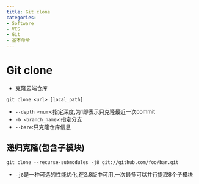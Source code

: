 ```yaml
---
title: Git clone
categories:
- Software
- VCS
- Git
- 基本命令
---
```

# Git clone

- 克隆云端仓库

```shell
git clone <url> [local_path]
```

- `--depth <num>`:指定深度,为1即表示只克隆最近一次commit
- `-b <branch_name>`:指定分支
- `--bare`:只克隆仓库信息

## 递归克隆(包含子模块)

```shell
git clone --recurse-submodules -j8 git://github.com/foo/bar.git
```

- `-j8`是一种可选的性能优化,在2.8版中可用,一次最多可以并行提取8个子模块